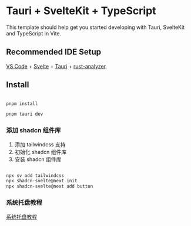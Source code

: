 # Tauri + SvelteKit + TypeScript

This template should help get you started developing with Tauri, SvelteKit and TypeScript in Vite.

## Recommended IDE Setup

[VS Code](https://code.visualstudio.com/) + [Svelte](https://marketplace.visualstudio.com/items?itemName=svelte.svelte-vscode) + [Tauri](https://marketplace.visualstudio.com/items?itemName=tauri-apps.tauri-vscode) + [rust-analyzer](https://marketplace.visualstudio.com/items?itemName=rust-lang.rust-analyzer).

## Install

```bash

pnpm install

pnpm tauri dev

```

### 添加 shadcn 组件库

1. 添加 tailwindcss 支持
2. 初始化 shadcn 组件库
3. 安装 shadcn 组件库

```bash

npx sv add tailwindcss
npx shadcn-svelte@next init
npx shadcn-svelte@next add button

```

### 系统托盘教程

[系统托盘教程](https://v2.tauri.app/zh-cn/learn/system-tray/)

